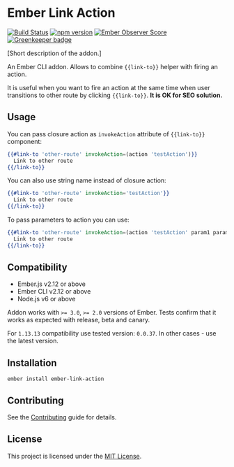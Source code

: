 Ember Link Action
==============================================================================
[![Build Status](https://travis-ci.org/Kuzirashi/ember-link-action.svg?branch=master)](https://travis-ci.org/Kuzirashi/ember-link-action) [![npm version](https://badge.fury.io/js/ember-link-action.svg)](https://badge.fury.io/js/ember-link-action) [![Ember Observer Score](http://emberobserver.com/badges/ember-link-action.svg)](http://emberobserver.com/addons/ember-link-action) [![Greenkeeper badge](https://badges.greenkeeper.io/Kuzirashi/ember-link-action.svg)](https://greenkeeper.io/)

[Short description of the addon.]

An Ember CLI addon. Allows to combine `{{link-to}}` helper with firing an action.

It is useful when you want to fire an action at the same time when user transitions to other route by clicking `{{link-to}}`. **It is OK for SEO solution.**

Usage
------------------------------------------------------------------------------

You can pass closure action as `invokeAction` attribute of `{{link-to}}` component:

``` hbs
{{#link-to 'other-route' invokeAction=(action 'testAction')}}
  Link to other route
{{/link-to}}
```

You can also use string name instead of closure action:

``` hbs
{{#link-to 'other-route' invokeAction='testAction'}}
  Link to other route
{{/link-to}}
```

To pass parameters to action you can use:

``` hbs
{{#link-to 'other-route' invokeAction=(action 'testAction' param1 param2)}}
  Link to other route
{{/link-to}}
```

Compatibility
------------------------------------------------------------------------------


* Ember.js v2.12 or above
* Ember CLI v2.12 or above
* Node.js v6 or above


Addon works with `>= 3.0`, `>= 2.0` versions of Ember. Tests confirm that it works as expected with release, beta and canary.

For `1.13.13` compatibility use tested version: `0.0.37`. In other cases - use the latest version.

Installation
------------------------------------------------------------------------------

```
ember install ember-link-action
```


Contributing
------------------------------------------------------------------------------

See the [Contributing](CONTRIBUTING.md) guide for details.


License
------------------------------------------------------------------------------

This project is licensed under the [MIT License](LICENSE.md).
